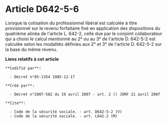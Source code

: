 # Article D642-5-6

Lorsque la cotisation du professionnel libéral est calculée à titre provisionnel sur le revenu forfaitaire fixé en
application des dispositions du quatrième alinéa de l'article L. 642-2, celle due par le conjoint collaborateur qui a choisi
le calcul mentionné au 2° ou au 3° de l'article D. 642-5-2 est calculée selon les modalités définies aux 2° et 3° de
l'article D. 642-5-2 sur la base du même revenu.

**Liens relatifs à cet article**

	**Codifié par**:

	  - Décret n°85-1354 1985-12-17

	**Créé par**:

	  - Décret n°2007-582 du 19 avril 2007 - art. 2 () JORF 21 avril 2007

	**Cite**:

	  - Code de la sécurité sociale. - art. D642-5-2 (V)
	  - Code de la sécurité sociale. - art. L642-2 (M)
